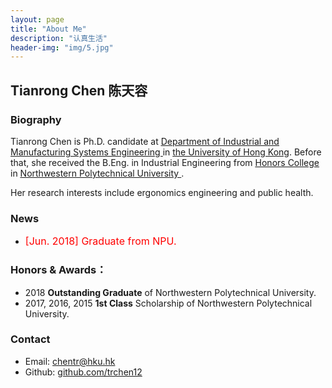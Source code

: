 ```yaml
---
layout: page
title: "About Me"
description: "认真生活"
header-img: "img/5.jpg"
---
```

## Tianrong Chen 陈天容

### Biography
Tianrong Chen is Ph.D. candidate at [<U> Department of Industrial and Manufacturing Systems Engineering </U>](https://www.imse.hku.hk/) in [the University of Hong Kong](https://www.hku.hk/). Before that, she received the B.Eng. in Industrial Engineering from [<U>Honors College</U>](http://honors.nwpu.edu.cn/) in [<U> Northwestern Polytechnical University </U>](http://www.nwpu.edu.cn/). 

Her research interests include ergonomics engineering and public health.

### News
- <font color="red" size="3"> [Jun. 2018] Graduate from NPU.</font>



### Honors & Awards：
-  2018 **Outstanding Graduate** of Northwestern Polytechnical University.
-  2017, 2016, 2015 **1st Class** Scholarship of Northwestern Polytechnical University.

### Contact

- Email: [chentr@hku.hk](mailto:chentr@hku.hk)  
- Github: [github.com/trchen12](https://github.com/trchen12/)
